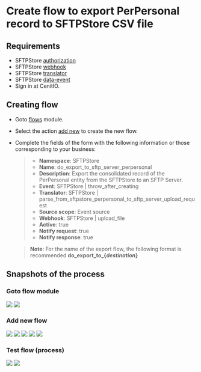 # Create flow to export PerPersonal record to SFTPStore CSV file

## Requirements

* SFTPStore [authorization](../authorizations/sftp-store.md)
* SFTPStore [webhook](../webhooks/sftp-store-upload-file.md)
* SFTPStore [translator](../translators/parse_from_sftpstore_perpersonal_to_sftp_server_upload_request.md)
* SFTPStore [data-event](../observers/SFTPStore-PerPersonal-throw_after_creating.md)
* Sign in at CenitIO.[<i class="fa fa-external-link" aria-hidden="true"></i>](https://cenit.io/users/sign_in)

## Creating flow

* Goto [flows](https://cenit.io/flow) module.
* Select the action [add new](https://cenit.io/flow/new) to create the new flow.
* Complete the fields of the form with the following information or those corresponding to your business:

    >- **Namespace**: SFTPStore
    >- **Name**: do_export_to_sftp_server_perpersonal
    >- **Description**: Export the consolidated record of the PerPersonal entity from the SFTPStore to an SFTP Server.
    >- **Event**: SFTPStore | throw_after_creating
    >- **Translator**: SFTPStore | parse_from_sftpstore_perpersonal_to_sftp_server_upload_request
    >- **Source scope**: Event source
    >- **Webhook**: SFTPStore | upload_file
    >- **Active**: true
    >- **Notify request**: true
    >- **Notify response**: true

    > **Note**: For the name of the export flow, the following format is recommended **do_export_to_\{*destination*\}**

## Snapshots of the process

### Goto flow module

   ![](assets/snapshots/sftp-store-flow/snapshots-001.png)
   ![](assets/snapshots/sftp-store-flow/snapshots-002.png)
    
### Add new flow

   ![](assets/snapshots/sftp-store-flow/snapshots-203.png)
   ![](assets/snapshots/sftp-store-flow/snapshots-204.png)
   ![](assets/snapshots/sftp-store-flow/snapshots-205.png)
   ![](assets/snapshots/sftp-store-flow/snapshots-206.png)
   ![](assets/snapshots/sftp-store-flow/snapshots-207.png)
   
### Test flow (process)

   ![](assets/snapshots/sftp-store-flow/snapshots-208.png)
   ![](assets/snapshots/sftp-store-flow/snapshots-209.png)
